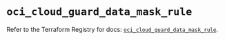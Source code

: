 # `oci_cloud_guard_data_mask_rule`

Refer to the Terraform Registry for docs: [`oci_cloud_guard_data_mask_rule`](https://registry.terraform.io/providers/oracle/oci/6.18.0/docs/resources/cloud_guard_data_mask_rule).
